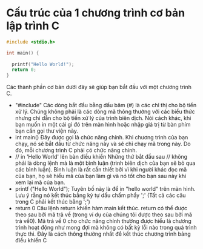 
# Cấu trúc của 1 chương trình cơ bản lập trình C

```C
#include <stdio.h>

int main() {
 
  printf("Hello World!");
  return 0;
}
```

Các thành phần cơ bản dưới đây sẽ giúp bạn bắt đầu với một chương trình C.

- "#include"
Các dòng bắt đầu bằng dấu băm (#) là các chỉ thị cho bộ tiền xử lý. Chúng không phải là các dòng mã thông thường với các biểu thức nhưng chỉ dẫn cho bộ tiền xử lý của trình biên dịch. Nói cách khác, khi bạn muốn in một cái gì đó trên màn hình hoặc nhập giá trị từ bàn phím bạn cần gọi thư viện này.
- int main()
Đây được gọi là chức năng chính. Khi chương trình của bạn chạy, nó sẽ bắt đầu từ chức năng này và sẽ chỉ chạy mã trong này. Do đó, mỗi chương trình C phải có chức năng chính.
- // in 'Hello World' lên bàn điều khiển
Những thứ bắt đầu sau // không phải là dòng lệnh mà là một bình luận (trình biên dịch của bạn sẽ bỏ qua các bình luận). Bình luận là rất cần thiết bởi vì khi người khác đọc mã của bạn, họ sẽ hiểu mã của bạn làm gì và nó tốt cho bạn sau này khi xem lại mã của bạn.
- printf ("Hello World");
Tuyên bố này là để in "hello world" trên màn hình. Lưu ý rằng nó kết thúc bằng ký tự dấu chấm phẩy ';' (Tất cả các câu trong C phải kết thúc bằng ';')
- return 0
Câu lệnh return khiến hàm main kết thúc. return có thể được theo sau bởi mã trả về (trong ví dụ của chúng tôi được theo sau bởi mã trả về0). Mã trả về 0 cho chức năng chính thường được hiểu là chương trình hoạt động như mong đợi mà không có bất kỳ lỗi nào trong quá trình thực thi. Đây là cách thông thường nhất để kết thúc chương trình bảng điều khiển C
